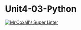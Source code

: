 # Unit4-03-Python
[![Mr Coxall's Super Linter](https://github.com/ICS3U-Programming-MarcusW/Unit4-03-Python/workflows/Mr%20Coxall's%20Super%20Linter/badge.svg)](https://github.com/ICS3U-Programming-MarcusW/Unit4-03-Python/actions/)
